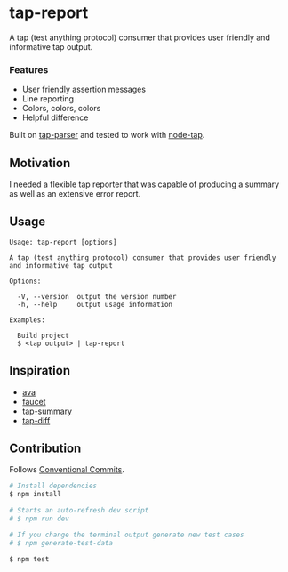 # tap-report

A tap (test anything protocol) consumer that provides user friendly and informative tap output.

### Features

* User friendly assertion messages
* Line reporting
* Colors, colors, colors
* Helpful difference

Built on [tap-parser](https://github.com/tapjs/tap-parser) and tested to work with [node-tap](https://github.com/tapjs/node-tap).

## Motivation

I needed a flexible tap reporter that was capable of producing a summary as well as an extensive error report.

## Usage

```
Usage: tap-report [options]

A tap (test anything protocol) consumer that provides user friendly and informative tap output

Options:

  -V, --version  output the version number
  -h, --help     output usage information

Examples:

  Build project
  $ <tap output> | tap-report
```

## Inspiration

* [ava](https://github.com/avajs/ava)
* [faucet](https://github.com/substack/faucet)
* [tap-summary](https://github.com/zoubin/tap-summary)
* [tap-diff](https://github.com/axross/tap-diff)

## Contribution

Follows [Conventional Commits](https://conventionalcommits.org/).

```sh
# Install dependencies
$ npm install

# Starts an auto-refresh dev script
# $ npm run dev

# If you change the terminal output generate new test cases
# $ npm generate-test-data

$ npm test
```
